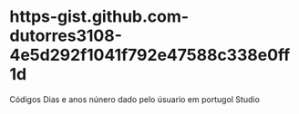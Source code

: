# https-gist.github.com-dutorres3108-4e5d292f1041f792e47588c338e0ff1d
Códigos Dias e anos núnero dado pelo úsuario em portugol Studio
